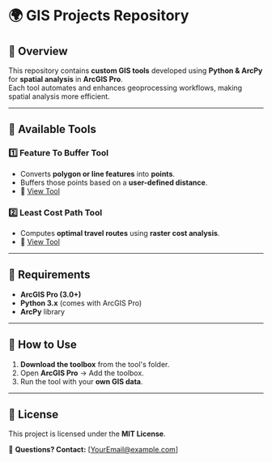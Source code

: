 # 🌍 GIS Projects Repository

## 📌 Overview
This repository contains **custom GIS tools** developed using **Python & ArcPy** for **spatial analysis** in **ArcGIS Pro**.  
Each tool automates and enhances geoprocessing workflows, making spatial analysis more efficient.

---

## 📂 Available Tools
### 1️⃣ **Feature To Buffer Tool**
- Converts **polygon or line features** into **points**.
- Buffers those points based on a **user-defined distance**.
- 📂 [View Tool](FeatureToBufferTool/)

### 2️⃣ **Least Cost Path Tool**
- Computes **optimal travel routes** using **raster cost analysis**.
- 📂 [View Tool](LeastCostPathTool/)

---

## 🔧 Requirements
- **ArcGIS Pro (3.0+)**
- **Python 3.x** (comes with ArcGIS Pro)
- **ArcPy** library

---

## 🚀 How to Use
1. **Download the toolbox** from the tool's folder.
2. Open **ArcGIS Pro** → Add the toolbox.
3. Run the tool with your **own GIS data**.

---

## 📜 License
This project is licensed under the **MIT License**.  

📧 **Questions? Contact:** [YourEmail@example.com]
